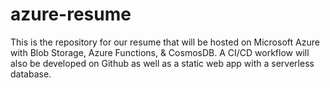 # azure-resume
This is the repository for our resume that will be hosted on Microsoft Azure with Blob Storage, Azure Functions, &amp; CosmosDB. A CI/CD workflow will also be developed on Github as well as a static web app with a serverless database.
